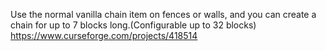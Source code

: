 Use the normal vanilla chain item on fences or walls, and you can create a chain for up to 7 blocks long.(Configurable up to 32 blocks)
https://www.curseforge.com/projects/418514